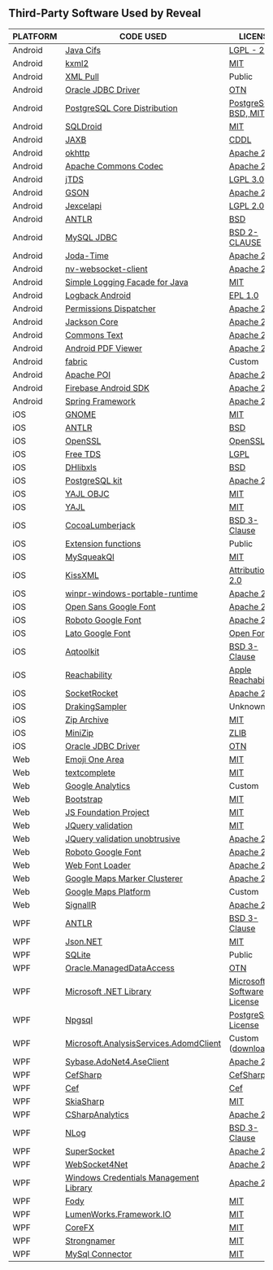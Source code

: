 ## Third-Party Software Used by Reveal

| PLATFORM | CODE USED                                                                                                                     | LICENSE                                                                                                                                                                             |
| -------- | ----------------------------------------------------------------------------------------------------------------------------- | ----------------------------------------------------------------------------------------------------------------------------------------------------------------------------------- |
| Android  | [Java Cifs](http://jcifs.samba.org)                                                                                           | [LGPL - 2.1](http://www.gnu.org/licenses/lgpl-3.0.html)                                                                                                                             |
| Android  | [kxml2](https://github.com/stefanhaustein/kxml2)                                                                              | [MIT](https://opensource.org/licenses/mit-license.html)                                                                                                                             |
| Android  | [XML Pull](http://www.xmlpull.org/)                                                                                           | Public                                                                                                                                                                              |
| Android  | [Oracle JDBC Driver](https://mvnrepository.com/artifact/com.oracle/ojdbc14)                                                   | [OTN](https://www.oracle.com/downloads/licenses/distribution-license.html)                                                                                                          |
| Android  | [PostgreSQL Core Distribution](https://www.postgresql.org/download/)                                                          | [PostgreSQL(\~ BSD, MIT)](https://www.postgresql.org/about/licence/)                                                                                                                |
| Android  | [SQLDroid](https://github.com/SQLDroid/SQLDroid)                                                                              | [MIT](https://opensource.org/licenses/mit-license.html)                                                                                                                             |
| Android  | [JAXB](https://javaee.github.io/jaxb-v2)                                                                                      | [CDDL](https://spdx.org/licenses/CDDL-1.1.html)                                                                                                                                     |
| Android  | [okhttp](https://github.com/square/okhttp)                                                                                    | [Apache 2.0](https://opensource.org/licenses/apache2.0.php)                                                                                                                         |
| Android  | [Apache Commons Codec](http://commons.apache.org/proper/commons-codec/)                                                       | [Apache 2.0](https://opensource.org/licenses/apache2.0.php)                                                                                                                         |
| Android  | [jTDS](http://jtds.sourceforge.net/)                                                                                          | [LGPL 3.0](https://www.gnu.org/licenses/lgpl-3.0.html)                                                                                                                              |
| Android  | [GSON](http://code.google.com/p/google-gson/)                                                                                 | [Apache 2.0](https://opensource.org/licenses/apache2.0.php)                                                                                                                         |
| Android  | [Jexcelapi](https://sourceforge.net/projects/jexcelapi/)                                                                      | [LGPL 2.0](https://www.gnu.org/licenses/old-licenses/lgpl-2.0.html)                                                                                                                 |
| Android  | [ANTLR](https://www.antlr.org/download.html)                                                                                  | [BSD](https://www.antlr.org/license.html)                                                                                                                                           |
| Android  | [MySQL JDBC](https://github.com/krummas/DrizzleJDBC)                                                                          | [BSD 2-CLAUSE](https://opensource.org/licenses/BSD-2-Clause)                                                                                                                        |
| Android  | [Joda-Time](https://www.joda.org/joda-time/)                                                                                  | [Apache 2.0](https://opensource.org/licenses/apache2.0.php)                                                                                                                         |
| Android  | [nv-websocket-client](https://github.com/TakahikoKawasaki/nv-websocket-client)                                                | [Apache 2.0](https://opensource.org/licenses/apache2.0.php)                                                                                                                         |
| Android  | [Simple Logging Facade for Java](https://www.slf4j.org/)                                                                      | [MIT](https://opensource.org/licenses/mit-license.html)                                                                                                                             |
| Android  | [Logback Android](https://github.com/tony19/logback-android)                                                                  | [EPL 1.0](http://www.eclipse.org/org/documents/epl-v10.html)                                                                                                                        |
| Android  | [Permissions Dispatcher](https://github.com/permissions-dispatcher/PermissionsDispatcher)                                     | [Apache 2.0](https://opensource.org/licenses/apache2.0.php)                                                                                                                         |
| Android  | [Jackson Core](https://github.com/FasterXML/jackson-core)                                                                     | [Apache 2.0](https://opensource.org/licenses/apache2.0.php)                                                                                                                         |
| Android  | [Commons Text](http://commons.apache.org/proper/commons-text/)                                                                | [Apache 2.0](https://opensource.org/licenses/apache2.0.php)                                                                                                                         |
| Android  | [Android PDF Viewer](https://github.com/barteksc/AndroidPdfViewer)                                                            | [Apache 2.0](https://opensource.org/licenses/apache2.0.php)                                                                                                                         |
| Android  | [fabric](https://fabric.io/terms)                                                                                             | Custom                                                                                                                                                                              |
| Android  | [Apache POI](https://poi.apache.org/)                                                                                         | [Apache 2.0](https://opensource.org/licenses/apache2.0.php)                                                                                                                         |
| Android  | [Firebase Android SDK](https://github.com/firebase/firebase-android-sdk)                                                      | [Apache 2.0](https://opensource.org/licenses/apache2.0.php)                                                                                                                         |
| Android  | [Spring Framework](https://github.com/spring-projects/spring-framework)                                                       | [Apache 2.0](https://opensource.org/licenses/apache2.0.php)                                                                                                                         |
| iOS      | [GNOME](http://xmlsoft.org/XSLT/intro.html)                                                                                   | [MIT](https://opensource.org/licenses/mit-license.html)                                                                                                                             |
| iOS      | [ANTLR](https://www.antlr.org/download.html)                                                                                  | [BSD](https://www.antlr.org/license.html)                                                                                                                                           |
| iOS      | [OpenSSL](https://www.openssl.org/)                                                                                           | [OpenSSL](https://www.openssl.org/source/license-openssl-ssleay.txt)                                                                                                                |
| iOS      | [Free TDS](https://www.freetds.org/)                                                                                          | [LGPL](https://www.gnu.org/licenses/lgpl-3.0.html)                                                                                                                                  |
| iOS      | [DHlibxls](https://github.com/dhoerl/DHlibxls)                                                                                | [BSD](https://opensource.org/licenses/BSD-2-Clause)                                                                                                                                 |
| iOS      | [PostgreSQL kit](https://github.com/djthorpe/postgresql-kit)                                                                  | [Apache 2.0](https://opensource.org/licenses/apache2.0.php)                                                                                                                         |
| iOS      | [YAJL OBJC](https://github.com/gabriel/yajl-objc)                                                                             | [MIT](https://opensource.org/licenses/mit-license.html)                                                                                                                             |
| iOS      | [YAJL](https://lloyd.github.io/yajl/)                                                                                         | [MIT](https://opensource.org/licenses/mit-license.html)                                                                                                                             |
| iOS      | [CocoaLumberjack](https://github.com/CocoaLumberjack/CocoaLumberjack)                                                         | [BSD 3-Clause](https://opensource.org/licenses/BSD-3-Clause)                                                                                                                        |
| iOS      | [Extension functions](https://gitlab.com/liamh/extension-functions/)                                                          | Public                                                                                                                                                                              |
| iOS      | [MySqueakQl](https://github.com/ciaranj/MySqueakQl)                                                                           | [MIT](https://opensource.org/licenses/mit-license.html)                                                                                                                             |
| iOS      | [KissXML](https://github.com/robbiehanson/KissXML)                                                                            | [Attribution 2.0](https://creativecommons.org/licenses/by/2.0/)                                                                                                                     |
| iOS      | [winpr-windows-portable-runtime](https://www.freerdp.com/2012/05/24/winpr-windows-portable-runtime)                           | [Apache 2.0](https://opensource.org/licenses/apache2.0.php)                                                                                                                         |
| iOS      | [Open Sans Google Font](https://fonts.google.com/specimen/Open+Sans)                                                          | [Apache 2.0](https://opensource.org/licenses/apache2.0.php)                                                                                                                         |
| iOS      | [Roboto Google Font](https://fonts.google.com/specimen/Roboto)                                                                | [Apache 2.0](https://opensource.org/licenses/apache2.0.php)                                                                                                                         |
| iOS      | [Lato Google Font](https://fonts.google.com/specimen/Lato)                                                                    | [Open Font](https://opensource.org/licenses/OFL-1.1)                                                                                                                                |
| iOS      | [Aqtoolkit](https://github.com/AlanQuatermain/aqtoolkit)                                                                      | [BSD 3-Clause](https://opensource.org/licenses/BSD-3-Clause)                                                                                                                        |
| iOS      | [Reachability](https://developer.apple.com/library/archive/samplecode/Reachability/Listings/Reachability_Reachability_h.html) | [Apple Reachability](https://developer.apple.com/library/archive/samplecode/Reachability/Listings/LICENSE_txt.html#//apple_ref/doc/uid/DTS40007324-LICENSE_txt-DontLinkElementID_3) |
| iOS      | [SocketRocket](https://github.com/facebook/SocketRocket)                                                                      | [Apache 2.0](https://opensource.org/licenses/apache2.0.php)                                                                                                                         |
| iOS      | [DrakingSampler](https://github.com/arielelkin/DrakingSampler)                                                                | Unknown                                                                                                                                                                             |
| iOS      | [Zip Archive](https://github.com/ZipArchive/ZipArchive)                                                                       | [MIT](https://opensource.org/licenses/mit-license.html)                                                                                                                             |
| iOS      | [MiniZip](https://github.com/danieleggert/minizip)                                                                            | [ZLIB](http://www.zlib.net/zlib_license.html)                                                                                                                                       |
| iOS      | [Oracle JDBC Driver](https://mvnrepository.com/artifact/com.oracle/ojdbc14)                                                   | [OTN](https://www.oracle.com/downloads/licenses/distribution-license.html)                                                                                                          |
| Web      | [Emoji One Area](https://github.com/mervick/emojionearea)                                                                     | [MIT](https://opensource.org/licenses/mit-license.html)                                                                                                                             |
| Web      | [textcomplete](https://github.com/yuku/jquery-textcomplete)                                                                   | [MIT](https://opensource.org/licenses/mit-license.html)                                                                                                                             |
| Web      | [Google Analytics](https://marketingplatform.google.com/about/analytics/terms/us/)                                            | Custom                                                                                                                                                                              |
| Web      | [Bootstrap](https://github.com/twbs/bootstrap)                                                                                | [MIT](https://opensource.org/licenses/mit-license.html)                                                                                                                             |
| Web      | [JS Foundation Project](https://jquery.org/license/)                                                                          | [MIT](https://opensource.org/licenses/mit-license.html)                                                                                                                             |
| Web      | [JQuery validation](https://github.com/jquery-validation)                                                                     | [MIT](https://opensource.org/licenses/mit-license.html)                                                                                                                             |
| Web      | [JQuery validation unobtrusive](https://github.com/aspnet/jquery-validation-unobtrusive/)                                     | [Apache 2.0](https://opensource.org/licenses/apache2.0.php)                                                                                                                         |
| Web      | [Roboto Google Font](https://fonts.google.com/specimen/Roboto)                                                                | [Apache 2.0](https://opensource.org/licenses/apache2.0.php)                                                                                                                         |
| Web      | [Web Font Loader](https://github.com/typekit/webfontloader)                                                                   | [Apache 2.0](https://opensource.org/licenses/apache2.0.php)                                                                                                                         |
| Web      | [Google Maps Marker Clusterer](https://github.com/googlemaps/js-marker-clusterer)                                             | [Apache 2.0](https://opensource.org/licenses/apache2.0.php)                                                                                                                         |
| Web      | [Google Maps Platform](https://cloud.google.com/maps-platform/terms/?&sign=0)                                                 | Custom                                                                                                                                                                              |
| Web      | [SignalIR](https://github.com/aspnet/SignalR)                                                                                 | [Apache 2.0](https://opensource.org/licenses/apache2.0.php)                                                                                                                         |
| WPF      | [ANTLR](https://github.com/antlr/antlr4)                                                                                      | [BSD 3-Clause](https://opensource.org/licenses/BSD-3-Clause)                                                                                                                        |
| WPF      | [Json.NET](https://www.newtonsoft.com/json)                                                                                   | [MIT](https://opensource.org/licenses/mit-license.html)                                                                                                                             |
| WPF      | [SQLite](https://www.sqlite.org/copyright.html)                                                                               | Public                                                                                                                                                                              |
| WPF      | [Oracle.ManagedDataAccess](https://www.nuget.org/packages/Oracle.ManagedDataAccess)                                           | [OTN](https://www.oracle.com/downloads/licenses/distribution-license.html)                                                                                                          |
| WPF      | [Microsoft .NET Library](https://www.microsoft.com/net/dotnet_library_license.htm)                                            | [Microsoft Software License](https://www.microsoft.com/net/dotnet_library_license.htm)                                                                                              |
| WPF      | [Npgsql](https://github.com/npgsql/npgsql)                                                                                    | [PostgreSQL License](https://github.com/npgsql/npgsql/blob/master/LICENSE)                                                                                                          |
| WPF      | [Microsoft.AnalysisServices.AdomdClient](https://www.nuget.org/packages/Microsoft.AnalysisServices.AdomdClient.retail.amd64/) | Custom ([download](https://go.microsoft.com/fwlink/?linkid=852895))                                                                                                                 |
| WPF      | [Sybase.AdoNet4.AseClient](https://www.nuget.org/packages/AdoNetCore.AseClient/)                                              | [Apache 2.0](https://opensource.org/licenses/apache2.0.php)                                                                                                                         |
| WPF      | [CefSharp](https://github.com/cefsharp/cefsharp)                                                                              | [CefSharp](https://raw.githubusercontent.com/cefsharp/cef-binary/master/LICENSE.txt)                                                                                                |
| WPF      | [Cef](https://github.com/chromiumembedded/cef)                                                                                | [Cef](https://raw.githubusercontent.com/cefsharp/cef-binary/master/LICENSE.txt)                                                                                                     |
| WPF      | [SkiaSharp](https://github.com/mono/SkiaSharp)                                                                                | [MIT](https://opensource.org/licenses/mit-license.html)                                                                                                                             |
| WPF      | [CSharpAnalytics](https://github.com/AttackPattern/CSharpAnalytics)                                                           | [Apache 2.0](https://opensource.org/licenses/apache2.0.php)                                                                                                                         |
| WPF      | [NLog](https://github.com/NLog/NLog)                                                                                          | [BSD 3-Clause](https://opensource.org/licenses/BSD-3-Clause)                                                                                                                        |
| WPF      | [SuperSocket](https://github.com/kerryjiang/SuperSocket)                                                                      | [Apache 2.0](https://opensource.org/licenses/apache2.0.php)                                                                                                                         |
| WPF      | [WebSocket4Net](https://github.com/kerryjiang/WebSocket4Net)                                                                  | [Apache 2.0](https://opensource.org/licenses/apache2.0.php)                                                                                                                         |
| WPF      | [Windows Credentials Management Library](https://archive.codeplex.com/?p=credentialmanagement)                                | [Apache 2.0](https://opensource.org/licenses/apache2.0.php)                                                                                                                         |
| WPF      | [Fody](https://github.com/Fody/Fody)                                                                                          | [MIT](https://opensource.org/licenses/mit-license.html)                                                                                                                             |
| WPF      | [LumenWorks.Framework.IO](https://www.codeproject.com/Articles/9258/A-Fast-CSV-Reader)                                        | [MIT](https://opensource.org/licenses/mit-license.html)                                                                                                                             |
| WPF      | [CoreFX](https://github.com/dotnet/corefx)                                                                                    | [MIT](https://opensource.org/licenses/mit-license.html)                                                                                                                             |
| WPF      | [Strongnamer](https://github.com/dsplaisted/strongnamer)                                                                      | [MIT](https://opensource.org/licenses/mit-license.html)                                                                                                                             |
| WPF      | [MySql Connector](https://github.com/mysql-net/MySqlConnector)                                                                | [MIT](https://opensource.org/licenses/mit-license.html)                                                                                                                             |
